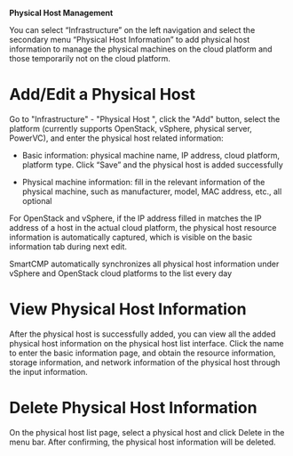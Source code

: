 **Physical Host Management**


You can select “Infrastructure” on the left navigation and select the secondary menu “Physical Host Information” to add physical host information to manage the physical machines on the cloud platform and those temporarily not on the cloud platform.

# Add/Edit a Physical Host

Go to "Infrastructure" - "Physical Host ", click the "Add" button, select the platform (currently supports OpenStack, vSphere, physical server, PowerVC), and enter the physical host related information:

-   Basic information: physical machine name, IP address, cloud platform, platform type. Click “Save” and the physical host is added successfully

-   Physical machine information: fill in the relevant information of the physical machine, such as manufacturer, model, MAC address, etc., all optional

For OpenStack and vSphere, if the IP address filled in matches the IP address of a host in the actual cloud platform, the physical host resource information is automatically captured, which is visible on the basic information tab during next edit.

SmartCMP automatically synchronizes all physical host information under vSphere and OpenStack cloud platforms to the list every day 

# View Physical Host Information

After the physical host is successfully added, you can view all the added physical host information on the physical host list interface. Click the name to enter the basic information page, and obtain the resource information, storage information, and network information of the physical host through the input information.

# Delete Physical Host Information

On the physical host list page, select a physical host and click Delete in the menu bar. After confirming, the physical host information will be deleted.
